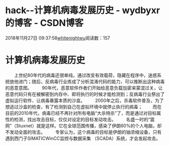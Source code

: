 # hack--计算机病毒发展历史 - wydbyxr的博客 - CSDN博客
2018年11月27日 09:37:58[whitenightwu](https://me.csdn.net/wydbyxr)阅读数：157
# 计算机病毒发展历史
  上世纪80年代的病毒还很单纯，通过改变有效载荷，隐藏在程序中，迷惑系统放他进门；随后，反病毒行业炼成了分析混淆代码的能力，可以推断出这种病毒的恶意意图。
  90年代，恶意软件作者们开始给恶意负载加密来蒙混过关，让恶意代码只有在被解密到内存中、即将执行的时候才能检测到；反病毒行业祭出了虚拟运行软件、让病毒暴露本质的沙盒。
  2000年之后，杀毒软件普及，为了想逃过沙盒的检查，有了检测到自己在虚拟环境中就停止执行的病毒；
  而在目前的2010年代，病毒已经不再针对所有电脑“大杀特杀”了，而是通过对目标属性的检测，找出攻击目标，仅仅对设定的目标发动攻击。
  名盛一时的“震网”（Stuxnet）就是这样。它在全球范围传播，感染了伊朗60%的个人电脑，却不发动全面的攻击。
  专家认为，这个病毒的目标是伊朗的铀浓缩设备，只有遇到西门子SIMATICWinCC监控与数据采集 （SCADA）系统，才会发起攻击。
